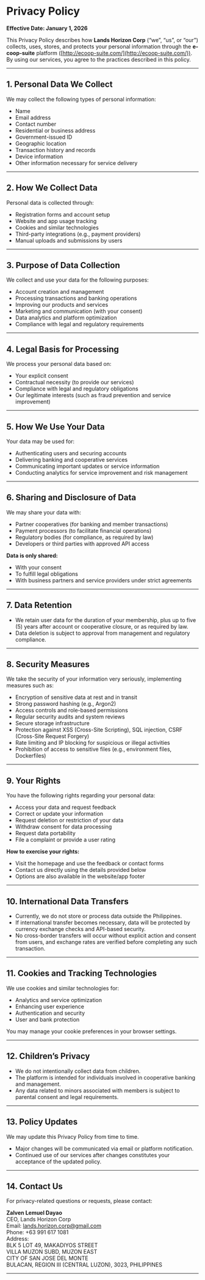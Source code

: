# Privacy Policy

**Effective Date: January 1, 2026**

This Privacy Policy describes how **Lands Horizon Corp** (“we”, “us”, or “our”) collects, uses, stores, and protects your personal information through the **e-coop-suite** platform ([http://ecoop-suite.com/](http://ecoop-suite.com/)). By using our services, you agree to the practices described in this policy.

---

## 1. Personal Data We Collect

We may collect the following types of personal information:

- Name
- Email address
- Contact number
- Residential or business address
- Government-issued ID
- Geographic location
- Transaction history and records
- Device information
- Other information necessary for service delivery

---

## 2. How We Collect Data

Personal data is collected through:

- Registration forms and account setup
- Website and app usage tracking
- Cookies and similar technologies
- Third-party integrations (e.g., payment providers)
- Manual uploads and submissions by users

---

## 3. Purpose of Data Collection

We collect and use your data for the following purposes:

- Account creation and management
- Processing transactions and banking operations
- Improving our products and services
- Marketing and communication (with your consent)
- Data analytics and platform optimization
- Compliance with legal and regulatory requirements

---

## 4. Legal Basis for Processing

We process your personal data based on:

- Your explicit consent
- Contractual necessity (to provide our services)
- Compliance with legal and regulatory obligations
- Our legitimate interests (such as fraud prevention and service improvement)

---

## 5. How We Use Your Data

Your data may be used for:

- Authenticating users and securing accounts
- Delivering banking and cooperative services
- Communicating important updates or service information
- Conducting analytics for service improvement and risk management

---

## 6. Sharing and Disclosure of Data

We may share your data with:

- Partner cooperatives (for banking and member transactions)
- Payment processors (to facilitate financial operations)
- Regulatory bodies (for compliance, as required by law)
- Developers or third parties with approved API access

**Data is only shared:**

- With your consent
- To fulfill legal obligations
- With business partners and service providers under strict agreements

---

## 7. Data Retention

- We retain user data for the duration of your membership, plus up to five (5) years after account or cooperative closure, or as required by law.
- Data deletion is subject to approval from management and regulatory compliance.

---

## 8. Security Measures

We take the security of your information very seriously, implementing measures such as:

- Encryption of sensitive data at rest and in transit
- Strong password hashing (e.g., Argon2)
- Access controls and role-based permissions
- Regular security audits and system reviews
- Secure storage infrastructure
- Protection against XSS (Cross-Site Scripting), SQL injection, CSRF (Cross-Site Request Forgery)
- Rate limiting and IP blocking for suspicious or illegal activities
- Prohibition of access to sensitive files (e.g., environment files, Dockerfiles)

---

## 9. Your Rights

You have the following rights regarding your personal data:

- Access your data and request feedback
- Correct or update your information
- Request deletion or restriction of your data
- Withdraw consent for data processing
- Request data portability
- File a complaint or provide a user rating

**How to exercise your rights:**

- Visit the homepage and use the feedback or contact forms
- Contact us directly using the details provided below
- Options are also available in the website/app footer

---

## 10. International Data Transfers

- Currently, we do not store or process data outside the Philippines.
- If international transfer becomes necessary, data will be protected by currency exchange checks and API-based security.
- No cross-border transfers will occur without explicit action and consent from users, and exchange rates are verified before completing any such transaction.

---

## 11. Cookies and Tracking Technologies

We use cookies and similar technologies for:

- Analytics and service optimization
- Enhancing user experience
- Authentication and security
- User and bank protection

You may manage your cookie preferences in your browser settings.

---

## 12. Children’s Privacy

- We do not intentionally collect data from children.
- The platform is intended for individuals involved in cooperative banking and management.
- Any data related to minors associated with members is subject to parental consent and legal requirements.

---

## 13. Policy Updates

We may update this Privacy Policy from time to time.

- Major changes will be communicated via email or platform notification.
- Continued use of our services after changes constitutes your acceptance of the updated policy.

---

## 14. Contact Us

For privacy-related questions or requests, please contact:

**Zalven Lemuel Dayao**  
CEO, Lands Horizon Corp  
Email: lands.horizon.corp@gmail.com  
Phone: +63 991 617 1081  
Address:  
BLK 5 LOT 49, MAKADIYOS STREET  
VILLA MUZON SUBD, MUZON EAST  
CITY OF SAN JOSE DEL MONTE  
BULACAN, REGION III (CENTRAL LUZON), 3023, PHILIPPINES

---
